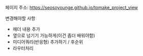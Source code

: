 페이지 주소: https://seosoyounge.github.io/tomake_project_view



변경해야할 사항
- 헤더 내용 추가
- 옆으로 넘기기 가능하게(이건 좀더 배워야함)
- 미디어쿼리(반응형) 추가하기 / 후순위
- 라우터처리
